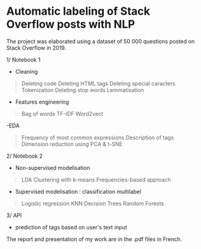 # Automatic labeling of Stack Overflow posts with NLP

The project was elaborated using a dataset of 50 000 questions posted on Stack Overflow in 2019.

1/ Notebook 1 

- Cleaning
> Deleting code
> Deleting HTML tags
> Deleting special caracters
> Tokenization
> Deleting stop words
> Lemmatisation

- Features engineering
> Bag of words
> TF-IDF
> Word2vect

-EDA
> Frequency of most common expressions
> Description of tags
> Dimension reduction using PCA & t-SNE


2/ Notebook 2

- Non-supervised modelisation
> LDA
> Clustering with k-means
> Frequencies-based approach

- Supervised modelisation : classification multilabel
> Logistic regression
> KNN
> Decision Trees
> Random Forests

3/ API
- prediction of tags based on user's text input

The report and presentation of my work are in the .pdf files in French.










